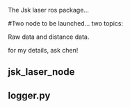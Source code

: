 The Jsk laser ros package...

#Two node to be launched...
two topics:


Raw data and distance data.

for my details, ask chen!


## jsk_laser_node 

## logger.py
